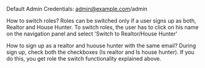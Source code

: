 Default Admin Credentials: admin@example.com/admin

How to switch roles?
Roles can be switched only if a user signs up as both, Realtor and House Hunter. To switch roles, the user has to click on his name on the navigation panel and select 'Switch to Realtor/House Hunter'

How to sign up as a realtor and huouse hunter with the same email?
During sign up, check both the checkboxes (Is realtor and Is house hunter). If you do this, you get role the switch functionality explained above.
